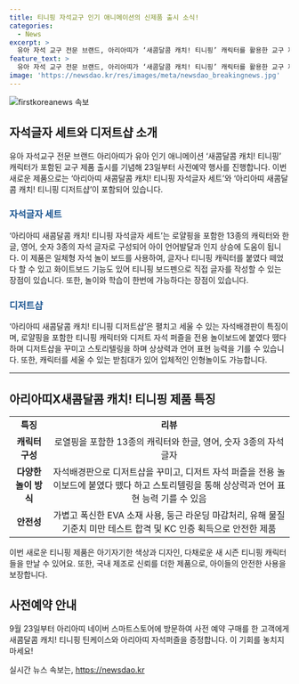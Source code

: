 ```yaml
---
title: 티니핑 자석교구 인기 애니메이션의 신제품 출시 소식!
categories:
  - News
excerpt: >
  유아 자석 교구 전문 브랜드, 아리아띠가 ‘새콤달콤 캐치! 티니핑’ 캐릭터를 활용한 교구 제품 출시를 기념해 23일부터 사전예약 행사를 시작합니다. 이번 제품은 자석글자 세트와 디저트샵으로, 메인 캐릭터와 신규 캐릭터를 활용해 언어 발달과 상상력 향상을 위한 교구로 구성되어 있습니다. 또한, 안전한 소재와 테스트를 통과한 제품으로 안전하게 사용이 가능합니다. 행사에 참여한 고객에게는 특별 혜택이 제공됩니다. 아리아띠 네이버 스마트스토어에서 사전 예약 구매 시, 틴케이스와 자석퍼즐이 증정됩니다.
feature_text: >
  유아 자석 교구 전문 브랜드, 아리아띠가 ‘새콤달콤 캐치! 티니핑’ 캐릭터를 활용한 교구 제품 출시를 기념해 23일부터 사전예약 행사를 시작합니다. 이번 제품은 자석글자 세트와 디저트샵으로, 메인 캐릭터와 신규 캐릭터를 활용해 언어 발달과 상상력 향상을 위한 교구로 구성되어 있습니다. 또한, 안전한 소재와 테스트를 통과한 제품으로 안전하게 사용이 가능합니다. 행사에 참여한 고객에게는 특별 혜택이 제공됩니다. 아리아띠 네이버 스마트스토어에서 사전 예약 구매 시, 틴케이스와 자석퍼즐이 증정됩니다.
image: 'https://newsdao.kr/res/images/meta/newsdao_breakingnews.jpg'
---
```


<p><img src="https://newsdao.kr/res/images/meta/newsdao_breakingnews.jpg" alt="firstkoreanews 속보" /></p>

<h2 data-ke-size="size26">자석글자 세트와 디저트샵 소개</h2>

<p data-ke-size="size16">유아 자석교구 전문 브랜드 아리아띠가 유아 인기 애니메이션 ‘새콤달콤 캐치! 티니핑’ 캐릭터가 포함된 교구 제품 출시를 기념해 23일부터 사전예약 행사를 진행합니다. 이번 새로운 제품으로는 ‘아리아띠 새콤달콤 캐치! 티니핑 자석글자 세트’와 ‘아리아띠 새콤달콤 캐치! 티니핑 디저트샵’이 포함되어 있습니다. </p>

<h3><b><span style="color: #1a5490;">자석글자 세트</span></b></h3>

<p data-ke-size="size16">‘아리아띠 새콤달콤 캐치! 티니핑 자석글자 세트’는 로얄핑을 포함한 13종의 캐릭터와 한글, 영어, 숫자 3종의 자석 글자로 구성되어 아이 언어발달과 인지 상승에 도움이 됩니다. 이 제품은 일체형 자석 놀이 보드를 사용하여, 글자나 티니핑 캐릭터를 붙였다 떼었다 할 수 있고 화이트보드 기능도 있어 티니핑 보드펜으로 직접 글자를 작성할 수 있는 장점이 있습니다. 또한, 놀이와 학습이 한번에 가능하다는 장점이 있습니다.</p>

<h3><b><span style="color: #1a5490;">디저트샵</span></b></h3>

<p data-ke-size="size16">‘아리아띠 새콤달콤 캐치! 티니핑 디저트샵’은 펼치고 세울 수 있는 자석배경판이 특징이며, 로얄핑을 포함한 티니핑 캐릭터와 디저트 자석 퍼즐을 전용 놀이보드에 붙였다 뗐다 하며 디저트샵을 꾸미고 스토리텔링을 하며 상상력과 언어 표현 능력을 기를 수 있습니다. 또한, 캐릭터를 세울 수 있는 받침대가 있어 입체적인 인형놀이도 가능합니다.</p>

<hr data-ke-size="size16">

<h2 data-ke-size="size26">아리아띠X새콤달콤 캐치! 티니핑 제품 특징</h2>

<table>
  <tr>
    <td style="text-align: center; height: 17px;"><b>특징</b></td>
    <td style="text-align: center; height: 17px;"><b>리뷰</b></td>
  </tr>
  <tr>
    <td style="text-align: center; height: 17px;"><b>캐릭터 구성</b></td>
    <td style="text-align: center; height: 17px;">로열핑을 포함한 13종의 캐릭터와 한글, 영어, 숫자 3종의 자석 글자</td>
  </tr>
  <tr>
    <td style="text-align: center; height: 17px;"><b>다양한 놀이 방식</b></td>
    <td style="text-align: center; height: 17px;">자석배경판으로 디저트샵을 꾸미고, 디저트 자석 퍼즐을 전용 놀이보드에 붙였다 뗐다 하고 스토리텔링을 통해 상상력과 언어 표현 능력 기를 수 있음</td>
  </tr>
  <tr>
    <td style="text-align: center; height: 17px;"><b>안전성</b></td>
    <td style="text-align: center; height: 17px;">가볍고 폭신한 EVA 소재 사용, 둥근 라운딩 마감처리, 유해 물질 기준치 미만 테스트 합격 및 KC 인증 획득으로 안전한 제품</td>
  </tr>
</table>

<p data-ke-size="size16">이번 새로운 티니핑 제품은 아기자기한 색상과 디자인, 다채로운 새 시즌 티니핑 캐릭터들을 만날 수 있어요. 또한, 국내 제조로 신뢰를 더한 제품으로, 아이들의 안전한 사용을 보장합니다.</p>

<h2 data-ke-size="size26">사전예약 안내</h2>

<p data-ke-size="size16">9월 23일부터 아리아띠 네이버 스마트스토어에 방문하여 사전 예약 구매를 한 고객에게 새콤달콤 캐치! 티니핑 틴케이스와 아리아띠 자석퍼즐을 증정합니다. 이 기회를 놓치지 마세요!</p>
실시간 뉴스 속보는, <a href="https://newsdao.kr" rel="dofollow">https://newsdao.kr</a>


